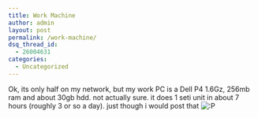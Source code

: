 ```yaml
---
title: Work Machine
author: admin
layout: post
permalink: /work-machine/
dsq_thread_id:
  - 26004631
categories:
  - Uncategorized
---
```

Ok, its only half on my network, but my work PC is a Dell P4 1.6Gz, 256mb ram and about 30gb hdd. not actually sure. it does 1 seti unit in about 7 hours (roughly 3 or so a day). just though i would post that <img src="http://blog.lotas-smartman.net/wp-includes/images/smilies/icon_razz.gif" alt=":P" class="wp-smiley" />